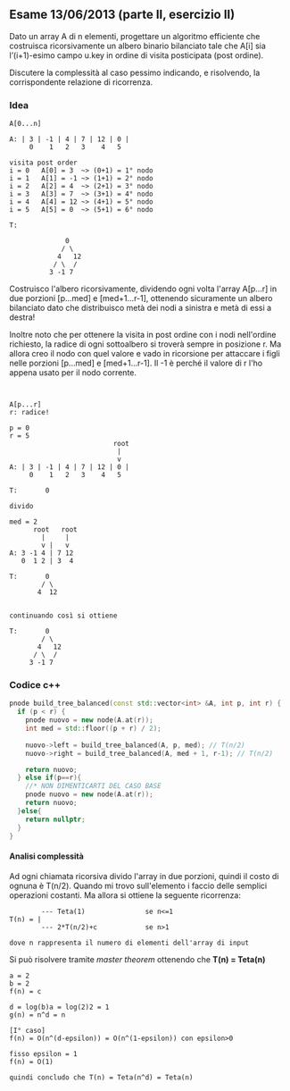 ## Esame 13/06/2013 (parte II, esercizio II)

Dato un array A di n elementi, progettare un algoritmo efficiente che costruisca ricorsivamente un albero binario bilanciato tale che A[i] sia l’(i+1)-esimo campo u.key in ordine di visita posticipata (post ordine). 

Discutere la complessità al caso pessimo indicando, e risolvendo, la corrispondente relazione di ricorrenza.

### Idea

```
A[0...n]

A: | 3 | -1 | 4 | 7 | 12 | 0 | 
     0    1   2   3    4   5

visita post order
i = 0   A[0] = 3  ~> (0+1) = 1° nodo
i = 1   A[1] = -1 ~> (1+1) = 2° nodo 
i = 2   A[2] = 4  ~> (2+1) = 3° nodo 
i = 3   A[3] = 7  ~> (3+1) = 4° nodo 
i = 4   A[4] = 12 ~> (4+1) = 5° nodo 
i = 5   A[5] = 0  ~> (5+1) = 6° nodo 

T:

              0
             / \
            4   12
           / \  /
          3 -1 7
```

Costruisco l'albero ricorsivamente, dividendo ogni volta l'array A[p...r] in due porzioni [p...med] e [med+1...r-1], ottenendo sicuramente un albero bilanciato dato che distribuisco metà dei nodi a sinistra e metà di essi a destra!

Inoltre noto che per ottenere la visita in post ordine con i nodi nell'ordine richiesto, la radice di ogni sottoalbero si troverà sempre in posizione r. Ma allora creo il nodo con quel valore e vado in ricorsione per attaccare i figli nelle porzioni [p...med] e [med+1...r-1]. Il -1 è perché il valore di r l'ho appena usato per il nodo corrente.

```


A[p...r] 
r: radice!

p = 0
r = 5
                          root
                           |
                           v
A: | 3 | -1 | 4 | 7 | 12 | 0 | 
     0    1   2   3    4   5

T:       0

divido 

med = 2
      root   root
        |     |
        v |   v
A: 3 -1 4 | 7 12 
   0  1 2 | 3  4

T:       0
        / \
       4  12


continuando così si ottiene

T:       0
        / \
       4   12
      / \  /
     3 -1 7
```

### Codice c++

```c++
pnode build_tree_balanced(const std::vector<int> &A, int p, int r) {
  if (p < r) {
    pnode nuovo = new node(A.at(r));
    int med = std::floor((p + r) / 2);
    
    nuovo->left = build_tree_balanced(A, p, med); // T(n/2)
    nuovo->right = build_tree_balanced(A, med + 1, r-1); // T(n/2)

    return nuovo;
  } else if(p==r){
    //* NON DIMENTICARTI DEL CASO BASE
    pnode nuovo = new node(A.at(r));
    return nuovo;
  }else{
    return nullptr;
  }
}
```

#### Analisi complessità

Ad ogni chiamata ricorsiva divido l'array in due porzioni, quindi il costo di ognuna è T(n/2). Quando mi trovo sull'elemento i faccio delle semplici operazioni costanti. Ma allora si ottiene la seguente ricorrenza:

```
        --- Teta(1)               se n<=1
T(n) = |
        --- 2*T(n/2)+c            se n>1

dove n rappresenta il numero di elementi dell'array di input
```

Si può risolvere tramite _master theorem_ ottenendo che **T(n) = Teta(n)**

```
a = 2
b = 2
f(n) = c

d = log(b)a = log(2)2 = 1
g(n) = n^d = n

[I° caso]
f(n) = O(n^(d-epsilon)) = O(n^(1-epsilon)) con epsilon>0

fisso epsilon = 1
f(n) = O(1)

quindi concludo che T(n) = Teta(n^d) = Teta(n)
```